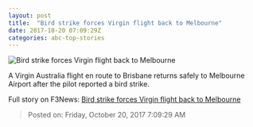 ```yaml
---
layout: post
title:  "Bird strike forces Virgin flight back to Melbourne"
date: 2017-10-20 07:09:29Z
categories: abc-top-stories
---
```


![Bird strike forces Virgin flight back to Melbourne](http://www.abc.net.au/news/image/9071698-1x1-700x700.jpg)

A Virgin Australia flight en route to Brisbane returns safely to Melbourne Airport after the pilot reported a bird strike.


Full story on F3News: [Bird strike forces Virgin flight back to Melbourne](http://www.f3nws.com/n/txpVs)

> Posted on: Friday, October 20, 2017 7:09:29 AM
